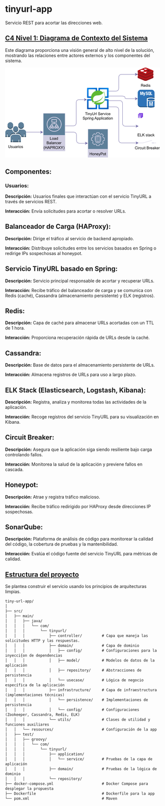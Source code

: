 # tinyurl-app
Servicio REST para acortar las direcciones web.

## <U> C4 Nivel 1: Diagrama de Contexto del Sistema</U>

Este diagrama proporciona una visión general de alto nivel de la solución, mostrando las relaciones entre actores externos y los componentes del sistema.

![Nivel1 c4](./doc/tinyurl-c4-l1.svg)

## Componentes:

### Usuarios:

**Descripción:** Usuarios finales que interactúan con el servicio TinyURL a través de servicios REST.

**Interacción:** Envía solicitudes para acortar o resolver URLs.

## Balanceador de Carga (HAProxy):

**Descripción:** Dirige el tráfico al servicio de backend apropiado.

**Interacción:** Distribuye solicitudes entre los servicios basados en Spring o redirige IPs sospechosas al honeypot.

## Servicio TinyURL basado en Spring:

**Descripción:** Servicio principal responsable de acortar y recuperar URLs.

**Interacción:** Recibe tráfico del balanceador de carga y se comunica con Redis (caché), Cassandra (almacenamiento persistente) y ELK (registros).

## Redis:

**Descripción:** Capa de caché para almacenar URLs acortadas con un TTL de 1 hora.

**Interacción:** Proporciona recuperación rápida de URLs desde la caché.

## Cassandra:

**Descripción:** Base de datos para el almacenamiento persistente de URLs.

**Interacción:** Almacena registros de URLs para uso a largo plazo.

## ELK Stack (Elasticsearch, Logstash, Kibana):

**Descripción:** Registra, analiza y monitorea todas las actividades de la aplicación.

**Interacción:** Recoge registros del servicio TinyURL para su visualización en Kibana.

## Circuit Breaker:

**Descripción:** Asegura que la aplicación siga siendo resiliente bajo carga controlando fallos.

**Interacción:** Monitorea la salud de la aplicación y previene fallos en cascada.

## Honeypot:

**Descripción:** Atrae y registra tráfico malicioso.

**Interacción:** Recibe tráfico redirigido por HAProxy desde direcciones IP sospechosas.

## SonarQube:

**Descripción:** Plataforma de análisis de código para monitorear la calidad del código, la cobertura de pruebas y la mantenibilidad.

**Interacción:** Evalúa el código fuente del servicio TinyURL para métricas de calidad.

## <U> Estructura del proyecto </U>

Se plantea construir el servicio usando los principios de arquitecturas limpias.

```
tiny-url-app/
│
├── src/
│   ├── main/
│   │   ├── java/
│   │   │   └── com/
│   │   │       └── tinyurl/
│   │   │           ├── controller/         # Capa que maneja las solicitudes HTTP y las respuestas.
│   │   │           ├── domain/             # Capa de dominio
│   │   │           │   ├── config/         # Configuraciones para la inyecci{on de dependencias 
│   │   │           │   ├── model/          # Modelos de datos de la aplicación
│   │   │           │   ├── repository/     # Abstracciones de persistencia
│   │   │           │   └── usecase/        # Lógica de negocio específica de la aplicación
│   │   │           ├── infrastructure/     # Capa de infraestructura (implementaciones técnicas)
│   │   │           │   └── persistence/    # Implementaciones de persistencia
│   │   │           │   └── config/         # Configuraciones (Zookeeper, Cassandra, Redis, ELK)
│   │   │           └── utils/              # Clases de utilidad y funciones auxiliares
│   │   └── resources/                      # Configuración de la app
│   ├── test/
│   │   ├── groovy/
│   │   │   └── com/
│   │   │       └── tinyurl/
│   │   │           ├── application/
│   │   │           │   └── service/        # Pruebas de la capa de aplicación
│   │   │           ├── domain/             # Pruebas de la lógica de dominio
│   │   │           └── repository/
├── docker-compose.yml                      # Docker Compose para desplegar la propuesta
├── Dockerfile                              # Dockerfile para la app
└── pom.xml                                 # Maven
```


